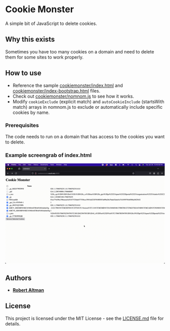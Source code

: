 # Cookie Monster

A simple bit of JavaScript to delete cookies.

## Why this exists

Sometimes you have too many cookies on a domain and need to delete them for some sites to work properly.

## How to use

* Reference the sample [cookiemonster/index.html](cookiemonster/index.html) and [cookiemonster/index-bootstrap.html](cookiemonster/index-bootstrap.html) files.
* Check out [cookiemonster/nomnom.js](cookiemonster/nomnom.js) to see how it works.
* Modify `cookieExclude` (explicit match) and `autoCookieInclude` (startsWith match) arrays in nomnom.js to exclude or automatically include specific cookies by name.

### Prerequisites

The code needs to run on a domain that has access to the cookies you want to delete.

### Example screengrab of index.html

![](cookiemonster.gif)

## Authors

* **[Robert Altman](https://github.com/robertaltman)**

## License

This project is licensed under the MIT License - see the [LICENSE.md](LICENSE.md) file for details.
